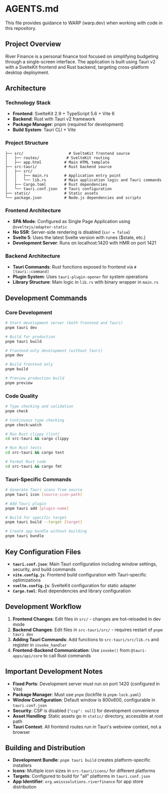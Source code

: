 # AGENTS.md

This file provides guidance to WARP (warp.dev) when working with code in this repository.

## Project Overview

River Finance is a personal finance tool focused on simplifying budgeting through a single-screen interface. The application is built using Tauri v2 with a SvelteKit frontend and Rust backend, targeting cross-platform desktop deployment.

## Architecture

### Technology Stack
- **Frontend**: SvelteKit 2.9 + TypeScript 5.6 + Vite 6
- **Backend**: Rust with Tauri v2 framework
- **Package Manager**: pnpm (required for development)
- **Build System**: Tauri CLI + Vite

### Project Structure
```
├── src/                    # SvelteKit frontend source
│   ├── routes/            # SvelteKit routing
│   ├── app.html          # Main HTML template
├── src-tauri/            # Rust backend source
│   ├── src/
│   │   ├── main.rs       # Application entry point
│   │   └── lib.rs        # Main application logic and Tauri commands
│   ├── Cargo.toml        # Rust dependencies
│   └── tauri.conf.json   # Tauri configuration
├── static/               # Static assets
└── package.json          # Node.js dependencies and scripts
```

### Frontend Architecture
- **SPA Mode**: Configured as Single Page Application using `@sveltejs/adapter-static`
- **No SSR**: Server-side rendering is disabled (`ssr = false`)
- **Svelte 5**: Uses the latest Svelte version with runes ($state, etc.)
- **Development Server**: Runs on localhost:1420 with HMR on port 1421

### Backend Architecture
- **Tauri Commands**: Rust functions exposed to frontend via `#[tauri::command]`
- **Plugin System**: Uses `tauri-plugin-opener` for system operations
- **Library Structure**: Main logic in `lib.rs` with binary wrapper in `main.rs`

## Development Commands

### Core Development
```bash
# Start development server (both frontend and Tauri)
pnpm tauri dev

# Build for production
pnpm tauri build

# Frontend-only development (without Tauri)
pnpm dev

# Build frontend only
pnpm build

# Preview production build
pnpm preview
```

### Code Quality
```bash
# Type checking and validation
pnpm check

# Continuous type checking
pnpm check:watch

# Run Rust clippy (lint)
cd src-tauri && cargo clippy

# Run Rust tests
cd src-tauri && cargo test

# Format Rust code
cd src-tauri && cargo fmt
```

### Tauri-Specific Commands
```bash
# Generate Tauri icons from source
pnpm tauri icon [source-icon-path]

# Add Tauri plugin
pnpm tauri add [plugin-name]

# Build for specific target
pnpm tauri build --target [target]

# Create app bundle without building
pnpm tauri bundle
```

## Key Configuration Files

- **`tauri.conf.json`**: Main Tauri configuration including window settings, security, and build commands
- **`vite.config.js`**: Frontend build configuration with Tauri-specific optimizations
- **`svelte.config.js`**: SvelteKit configuration for static adapter
- **`Cargo.toml`**: Rust dependencies and library configuration

## Development Workflow

1. **Frontend Changes**: Edit files in `src/` - changes are hot-reloaded in dev mode
2. **Backend Changes**: Edit files in `src-tauri/src/` - requires restart of `pnpm tauri dev`
3. **Adding Tauri Commands**: Add functions to `src-tauri/src/lib.rs` and register in `invoke_handler`
4. **Frontend-Backend Communication**: Use `invoke()` from `@tauri-apps/api/core` to call Rust commands

## Important Development Notes

- **Fixed Ports**: Development server must run on port 1420 (configured in Vite)
- **Package Manager**: Must use `pnpm` (lockfile is `pnpm-lock.yaml`)
- **Window Configuration**: Default window is 800x600, configurable in `tauri.conf.json`
- **Security**: CSP is disabled (`"csp": null`) for development convenience
- **Asset Handling**: Static assets go in `static/` directory, accessible at root path
- **Tauri Context**: All frontend routes run in Tauri's webview context, not a browser

## Building and Distribution

- **Development Bundle**: `pnpm tauri build` creates platform-specific installers
- **Icons**: Multiple icon sizes in `src-tauri/icons/` for different platforms
- **Targets**: Configured to build for "all" platforms in `tauri.conf.json`
- **App Identifier**: `org.weisssolutions.riverfinance` for app store distribution

